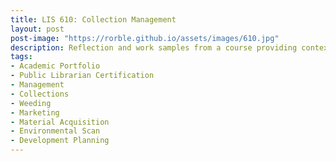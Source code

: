 ```yaml
---
title: LIS 610: Collection Management
layout: post
post-image: "https://rorble.github.io/assets/images/610.jpg"
description: Reflection and work samples from a course providing context and practice in material selection, weeding, marketing, and planning.
tags:
- Academic Portfolio
- Public Librarian Certification
- Management
- Collections
- Weeding
- Marketing
- Material Acquisition
- Environmental Scan
- Development Planning
---
```

